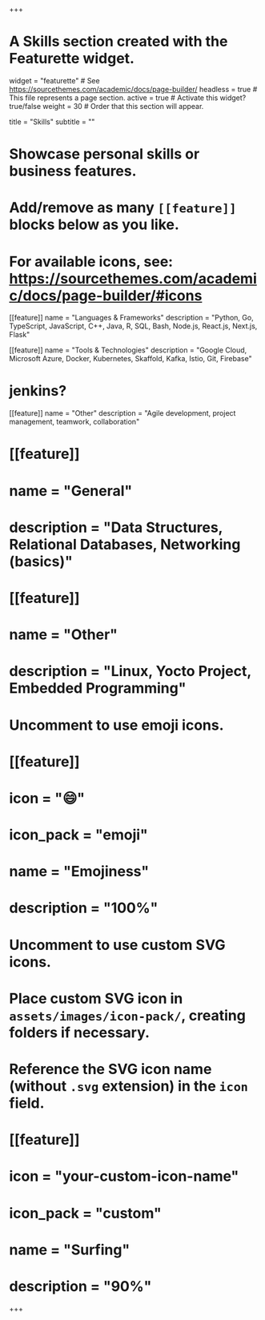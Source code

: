 +++
# A Skills section created with the Featurette widget.
widget = "featurette"  # See https://sourcethemes.com/academic/docs/page-builder/
headless = true  # This file represents a page section.
active = true  # Activate this widget? true/false
weight = 30  # Order that this section will appear.

title = "Skills"
subtitle = ""

# Showcase personal skills or business features.
# 
# Add/remove as many `[[feature]]` blocks below as you like.
# 
# For available icons, see: https://sourcethemes.com/academic/docs/page-builder/#icons


[[feature]]
  name = "Languages & Frameworks"
  description = "Python, Go, TypeScript, JavaScript, C++, Java, R, SQL, Bash, Node.js, React.js, Next.js, Flask"

[[feature]]
  name = "Tools & Technologies"
  description = "Google Cloud, Microsoft Azure, Docker, Kubernetes, Skaffold, Kafka, Istio, Git, Firebase"
  # jenkins?

[[feature]]
  name = "Other"
  description = "Agile development, project management, teamwork, collaboration"

# [[feature]]
#  name = "General"
#  description = "Data Structures, Relational Databases, Networking (basics)"

# [[feature]]
#  name = "Other"
#  description = "Linux, Yocto Project, Embedded Programming"

# Uncomment to use emoji icons.
# [[feature]]
#  icon = ":smile:"
#  icon_pack = "emoji"
#  name = "Emojiness"
#  description = "100%"  

# Uncomment to use custom SVG icons.
# Place custom SVG icon in `assets/images/icon-pack/`, creating folders if necessary.
# Reference the SVG icon name (without `.svg` extension) in the `icon` field.
# [[feature]]
#  icon = "your-custom-icon-name"
#  icon_pack = "custom"
#  name = "Surfing"
#  description = "90%"

+++
